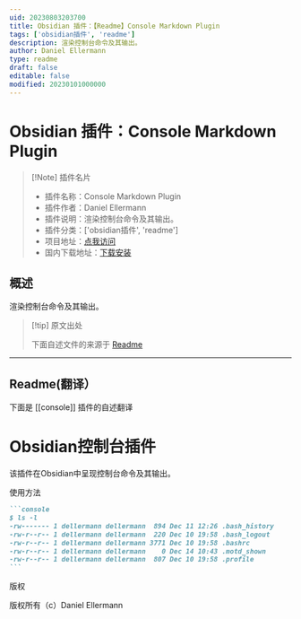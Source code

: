 ```yaml
---
uid: 20230803203700
title: Obsidian 插件：【Readme】Console Markdown Plugin
tags: ['obsidian插件', 'readme']
description: 渲染控制台命令及其输出。
author: Daniel Ellermann
type: readme
draft: false
editable: false
modified: 20230101000000
---
```


# Obsidian 插件：Console Markdown Plugin

> [!Note] 插件名片
> - 插件名称：Console Markdown Plugin
> - 插件作者：Daniel Ellermann
> - 插件说明：渲染控制台命令及其输出。
> - 插件分类：['obsidian插件', 'readme']
> - 项目地址：[点我访问](https://github.com/dellermann/obsidian-console)
> - 国内下载地址：[下载安装](https://pkmer.cn/products/plugin/pluginMarket/?console)

## 概述

渲染控制台命令及其输出。



> [!tip] 原文出处
> 
>下面自述文件的来源于 [Readme](https://ghproxy.net/https://raw.githubusercontent.com/dellermann/obsidian-console/master/README.md)
> 

---

## Readme(翻译）

下面是 [[console]] 插件的自述翻译


# Obsidian控制台插件

该插件在Obsidian中呈现控制台命令及其输出。

使用方法

~~~markdown
```console
$ ls -l
-rw------- 1 dellermann dellermann  894 Dec 11 12:26 .bash_history
-rw-r--r-- 1 dellermann dellermann  220 Dec 10 19:58 .bash_logout
-rw-r--r-- 1 dellermann dellermann 3771 Dec 10 19:58 .bashrc
-rw-r--r-- 1 dellermann dellermann    0 Dec 14 10:43 .motd_shown
-rw-r--r-- 1 dellermann dellermann  807 Dec 10 19:58 .profile
```
~~~

版权

版权所有（c）Daniel Ellermann



